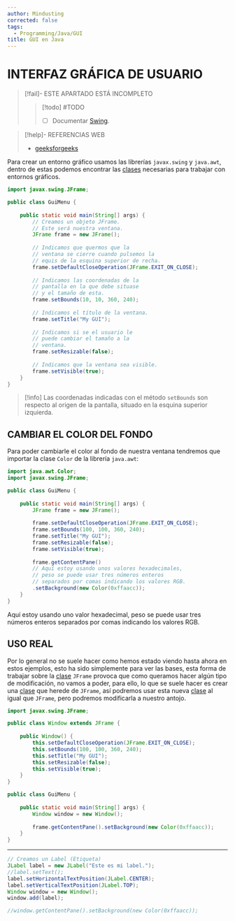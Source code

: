 ```yaml
---
author: Mindusting
corrected: false
tags:
  - Programming/Java/GUI
title: GUI en Java
---
```


# INTERFAZ GRÁFICA DE USUARIO

> [!fail]- ESTE APARTADO ESTÁ INCOMPLETO
> > [!todo] #TODO
> > - [ ] Documentar [Swing](swing/java_swing.md).

> [!help]- REFERENCIAS WEB
> - [geeksforgeeks](https://www.geeksforgeeks.org/java-jframe/)

Para crear un entorno gráfico usamos las librerías `javax.swing` y `java.awt`, dentro de estas podemos encontrar las [clases](java_class.md) necesarias para trabajar con entornos gráficos.

```java
import javax.swing.JFrame;

public class GuiMenu {
    
    public static void main(String[] args) {
        // Creamos un objeto JFrame.
        // Este será nuestra ventana.
        JFrame frame = new JFrame();
        
        // Indicamos que quermos que la
        // ventana se cierre cuando pulsemos la
        // equis de la esquina superior de recha.
        frame.setDefaultCloseOperation(JFrame.EXIT_ON_CLOSE);
        
        // Indicamos las coordenadas de la
        // pantalla en la que debe situase
        // y el tamaño de esta.
        frame.setBounds(10, 10, 360, 240);
        
        // Indicamos el título de la ventana.
        frame.setTitle("My GUI");
        
        // Indicamos si se el usuario le
        // puede cambiar el tamaño a la
        // ventana.
        frame.setResizable(false);
        
        // Indicamos que la ventana sea visible.
        frame.setVisible(true);
    }
}
```

> [!info]
> Las coordenadas indicadas con el método `setBounds` son respecto al origen de la pantalla, situado en la esquina superior izquierda.

## CAMBIAR EL COLOR DEL FONDO

Para poder cambiarle el color al fondo de nuestra ventana tendremos que importar la clase `Color` de la librería `java.awt`:

```java
import java.awt.Color;
import javax.swing.JFrame;

public class GuiMenu {
    
    public static void main(String[] args) {
        JFrame frame = new JFrame();
        
        frame.setDefaultCloseOperation(JFrame.EXIT_ON_CLOSE);
        frame.setBounds(100, 100, 360, 240);
        frame.setTitle("My GUI");
        frame.setResizable(false);
        frame.setVisible(true);
        
        frame.getContentPane()
        // Aquí estoy usando unos valores hexadecimales,
        // peso se puede usar tres números enteros
        // separados por comas indicando los valores RGB.
        .setBackground(new Color(0xffaacc));
    }
}
```

Aquí estoy usando uno valor hexadecimal, peso se puede usar tres números enteros separados por comas indicando los valores RGB.

## USO REAL

Por lo general no se suele hacer como hemos estado viendo hasta ahora en estos ejemplos, esto ha sido simplemente para ver las bases, esta forma de trabajar sobre la [clase](java_class.md) `JFrame` provoca que como queramos hacer algún tipo de modificación, no vamos a poder, para ello, lo que se suele hacer es crear una [clase](java_class.md) que herede de `JFrame`, así podremos usar esta nueva [clase](java_class.md) al igual que `JFrame`, pero podremos modificarla a nuestro antojo.

```java
import javax.swing.JFrame;

public class Window extends JFrame {
    
    public Window() {
        this.setDefaultCloseOperation(JFrame.EXIT_ON_CLOSE);
        this.setBounds(100, 100, 360, 240);
        this.setTitle("My GUI");
        this.setResizable(false);
        this.setVisible(true);
    }
}
```

```java
public class GuiMenu {
    
    public static void main(String[] args) {
        Window window = new Window();
        
        frame.getContentPane().setBackground(new Color(0xffaacc));
    }
}
```

---

```java
// Creamos un Label (Etiqueta)
JLabel label = new JLabel("Este es mi label.");
//label.setText();
label.setHorizontalTextPosition(JLabel.CENTER);
label.setVerticalTextPosition(JLabel.TOP);
Window window = new Window();
window.add(label);

//window.getContentPane().setBackground(new Color(0xffaacc));
```
